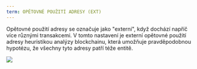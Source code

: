 ```yaml
---
term: OPĚTOVNÉ POUŽITÍ ADRESY (EXT)
---
```


Opětovné použití adresy se označuje jako "externí", když dochází napříč více různými transakcemi. V tomto nastavení je externí opětovné použití adresy heuristikou analýzy blockchainu, která umožňuje pravděpodobnou hypotézu, že všechny tyto adresy patří téže entitě.

![](../../dictionnaire/assets/27.png)